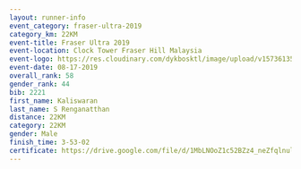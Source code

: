 ```yaml
---
layout: runner-info 
event_category: fraser-ultra-2019 
category_km: 22KM 
event-title: Fraser Ultra 2019 
event-location: Clock Tower Fraser Hill Malaysia 
event-logo: https://res.cloudinary.com/dykbosktl/image/upload/v1573613535/Logo/logo_mfst7w.jpg
event-date: 08-17-2019 
overall_rank: 58
gender_rank: 44
bib: 2221
first_name: Kaliswaran
last_name: S Renganatthan
distance: 22KM
category: 22KM
gender: Male
finish_time: 3-53-02
certificate: https://drive.google.com/file/d/1MbLNOoZ1c52BZz4_neZfqlnulcHmckCC/view?usp=sharing
---
```

